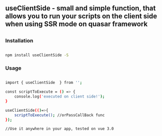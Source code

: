 ## useClientSide - small and simple function, that allows you to run your scripts on the client side when using SSR mode on quasar framework
##
##
### Installation
##
```sh
npm install useClientSide -S
```

### Usage
##
```sh
import { useClientSide  } from '';

const scriptToExecute = () => {
    console.log('executed on client side!');
}

useClientSide(()=>{
    scriptToExecute(); //orPassCallBack func
});

//Use it anywhere in your app, tested on vue 3.0
```
